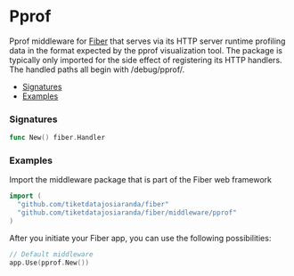 # Pprof
Pprof middleware for [Fiber](https://github.com/gofiber/fiber) that serves via its HTTP server runtime profiling data in the format expected by the pprof visualization tool. The package is typically only imported for the side effect of registering its HTTP handlers. The handled paths all begin with /debug/pprof/.

- [Signatures](#signatures)
- [Examples](#examples)

### Signatures
```go
func New() fiber.Handler
```

### Examples
Import the middleware package that is part of the Fiber web framework
```go
import (
  "github.com/tiketdatajosiaranda/fiber"
  "github.com/tiketdatajosiaranda/fiber/middleware/pprof"
)
```

After you initiate your Fiber app, you can use the following possibilities:
```go
// Default middleware
app.Use(pprof.New())
```
